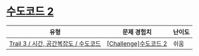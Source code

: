 # [수도코드 2](https://https://en.codetree.ai/trails/complete/curated-cards/challenge-pseudo-code-2)

|유형|문제 경험치|난이도|
|---|---|---|
|[Trail 3 / 시간, 공간복잡도 / 수도코드](https://https://en.codetree.ai/trail-info/novice-high/)|[[Challenge]수도코드 2](https://https://en.codetree.ai/trails/complete/curated-cards/challenge-pseudo-code-2/)|쉬움|

